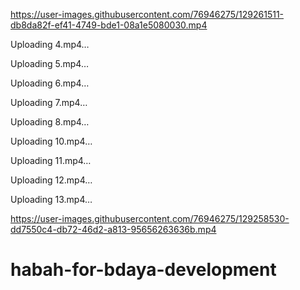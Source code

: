 

https://user-images.githubusercontent.com/76946275/129261511-db8da82f-ef41-4749-bde1-08a1e5080030.mp4



Uploading 4.mp4…



Uploading 5.mp4…



Uploading 6.mp4…



Uploading 7.mp4…



Uploading 8.mp4…



Uploading 10.mp4…



Uploading 11.mp4…


Uploading 12.mp4…



Uploading 13.mp4…




https://user-images.githubusercontent.com/76946275/129258530-dd7550c4-db72-46d2-a813-95656263636b.mp4

# habah-for-bdaya-development
